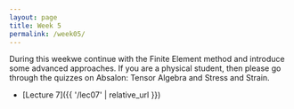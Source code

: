 ```yaml
---
layout: page
title: Week 5
permalink: /week05/
---
```


During this weekwe continue with the Finite Element method and introduce some advanced approaches. If you are a physical student, then please go through
the quizzes on Absalon: Tensor Algebra and Stress and Strain.

* [Lecture 7]({{ '/lec07' | relative_url }})

